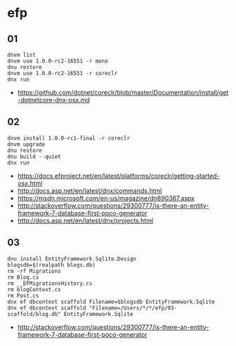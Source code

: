 # efp

## 01

    dnvm list
    dnvm use 1.0.0-rc2-16551 -r mono
    dnu restore
    dnvm use 1.0.0-rc2-16551 -r coreclr
    dnx run
    
+ https://github.com/dotnet/coreclr/blob/master/Documentation/install/get-dotnetcore-dnx-osx.md

## 02 

    dnvm install 1.0.0-rc1-final -r coreclr
    dnvm upgrade
    dnu restore
    dnu build --quiet
    dnx run

+ https://docs.efproject.net/en/latest/platforms/coreclr/getting-started-osx.html
+ http://docs.asp.net/en/latest/dnx/commands.html
+ https://msdn.microsoft.com/en-us/magazine/dn890367.aspx
+ http://stackoverflow.com/questions/29300777/is-there-an-entity-framework-7-database-first-poco-generator
+ http://docs.asp.net/en/latest/dnx/projects.html

## 03 

    dnu install EntityFramework.Sqlite.Design
    blogsdb=$(realpath blogs.db)
    rm -rf Migrations
    rm Blog.cs 
    rm __EFMigrationsHistory.cs 
    rm blogContext.cs 
    rm Post.cs 
    dnx ef dbcontext scaffold Filename=$blogsdb EntityFramework.Sqlite
    dnx ef dbcontext scaffold "Filename=/Users/*/*/efp/03-scaffold/blog.db" EntityFramework.Sqlite

+ http://stackoverflow.com/questions/29300777/is-there-an-entity-framework-7-database-first-poco-generator
